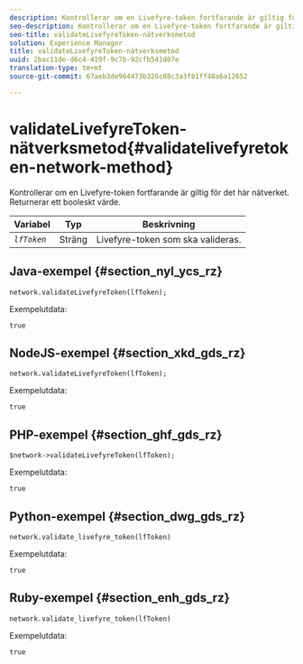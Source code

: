```yaml
---
description: Kontrollerar om en Livefyre-token fortfarande är giltig för det här nätverket. Returnerar ett booleskt värde.
seo-description: Kontrollerar om en Livefyre-token fortfarande är giltig för det här nätverket. Returnerar ett booleskt värde.
seo-title: validateLivefyreToken-nätverksmetod
solution: Experience Manager
title: validateLivefyreToken-nätverksmetod
uuid: 2bac11de-d6c4-419f-9c7b-92cfb541d07e
translation-type: tm+mt
source-git-commit: 67aeb3de964473b326c88c3a3f81ff48a6a12652

---
```



# validateLivefyreToken-nätverksmetod{#validatelivefyretoken-network-method}

Kontrollerar om en Livefyre-token fortfarande är giltig för det här nätverket. Returnerar ett booleskt värde.

| Variabel | Typ | Beskrivning |
|---|---|---|
| *`lfToken`* | Sträng | Livefyre-token som ska valideras. |

## Java-exempel {#section_nyl_ycs_rz}

```
network.validateLivefyreToken(lfToken); 
```

Exempelutdata:

```
true 
```

## NodeJS-exempel {#section_xkd_gds_rz}

```
network.validateLivefyreToken(lfToken); 
```

Exempelutdata:

```
true 
```

## PHP-exempel {#section_ghf_gds_rz}

```
$network->validateLivefyreToken(lfToken); 
```

Exempelutdata:

```
true 
```

## Python-exempel {#section_dwg_gds_rz}

```
network.validate_livefyre_token(lfToken) 
```

Exempelutdata:

```
true 
```

## Ruby-exempel {#section_enh_gds_rz}

```
network.validate_livefyre_token(lfToken) 
```

Exempelutdata:

```
true 
```

